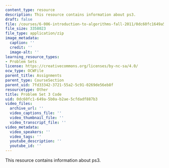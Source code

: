 ```yaml
---
content_type: resource
description: This resource contains information about ps3.
draft: false
file: /courses/6-006-introduction-to-algorithms-fall-2011/0dc60fc1649a5b0ab2ae5cfdadf887b3_ps3.zip
file_size: 3358023
file_type: application/zip
image_metadata:
  caption: ''
  credit: ''
  image-alt: ''
learning_resource_types:
- Problem Sets
license: https://creativecommons.org/licenses/by-nc-sa/4.0/
ocw_type: OCWFile
parent_title: Assignments
parent_type: CourseSection
parent_uid: 7fd33342-3721-55a2-5c91-0269de56eb8f
resourcetype: Other
title: Problem Set 3 Code
uid: 0dc60fc1-649a-5b0a-b2ae-5cfdadf887b3
video_files:
  archive_url: ''
  video_captions_file: ''
  video_thumbnail_file: ''
  video_transcript_file: ''
video_metadata:
  video_speakers: ''
  video_tags: ''
  youtube_description: ''
  youtube_id: ''
---
```

This resource contains information about ps3.